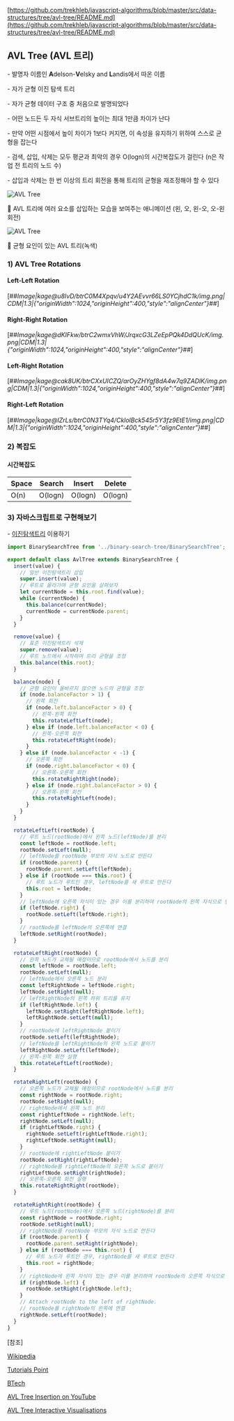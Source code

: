 [https://github.com/trekhleb/javascript-algorithms/blob/master/src/data-structures/tree/avl-tree/README.md](https://github.com/trekhleb/javascript-algorithms/blob/master/src/data-structures/tree/avl-tree/README.md)

## **AVL Tree (AVL 트리)**

\- 발명자 이름인 **A**delson-**V**elsky and **L**andis에서 따온 이름

\- 자가 균형 이진 탐색 트리

\- 자가 균형 데이터 구조 중 처음으로 발명되었다

\- 어떤 노드든 두 자식 서브트리의 높이는 최대 1만큼 차이가 난다

\- 만약 어떤 시점에서 높이 차이가 1보다 커지면, 이 속성을 유지하기 위하여 스스로 균형을 잡는다

\- 검색, 삽입, 삭제는 모두 평균과 최악의 경우 O(logn)의 시간복잡도가 걸린다 (n은 작업 전 트리의 노드 수)

\- 삽입과 삭제는 한 번 이상의 트리 회전을 통해 트리의 균형을 재조정해야 할 수 있다

![AVL Tree](https://upload.wikimedia.org/wikipedia/commons/f/fd/AVL_Tree_Example.gif)

🔼 AVL 트리에 여러 요소를 삽입하는 모습을 보여주는 애니메이션 (왼, 오, 왼-오, 오-왼 회전)

![AVL Tree](https://upload.wikimedia.org/wikipedia/commons/a/ad/AVL-tree-wBalance_K.svg)

🔼 균형 요인이 있는 AVL 트리(녹색)

### 1) AVL Tree Rotations

#### **Left-Left Rotation**

[##_Image|kage@u8IvD/btrC0M4Xpqv/u4Y2AEvvr66LS0YCjhdC1k/img.png|CDM|1.3|{"originWidth":1024,"originHeight":400,"style":"alignCenter"}_##]

#### **Right-Right Rotation**

[##_Image|kage@dKIFkw/btrC2wmxVhW/JrqxcG3LZeEpPQk4DdQUcK/img.png|CDM|1.3|{"originWidth":1024,"originHeight":400,"style":"alignCenter"}_##]

#### **Left-Right Rotation**

[##_Image|kage@cak8UK/btrCXxUICZQ/arOyZHYgf8dA4w7q9ZADlK/img.png|CDM|1.3|{"originWidth":1024,"originHeight":400,"style":"alignCenter"}_##]

#### **Right-Left Rotation**

[##_Image|kage@IZrLs/btrC0N3TYq4/CklolBck545r5Y3fz9EtE1/img.png|CDM|1.3|{"originWidth":1024,"originHeight":400,"style":"alignCenter"}_##]

### 2) 복잡도

#### 시간복잡도

| **Space** | **Search** | **Insert** | **Delete** |
| --------- | ---------- | ---------- | ---------- |
| O(n)      | O(logn)    | O(logn)    | O(logn)    |

### 3) 자바스크립트로 구현해보기

\- [이진탐색트리](https://github.com/siaBaek/TIL/blob/main/CS/%EC%9E%90%EB%A3%8C%EA%B5%AC%EC%A1%B0/binary_search_tree.md) 이용하기

```javascript
import BinarySearchTree from '../binary-search-tree/BinarySearchTree';

export default class AvlTree extends BinarySearchTree {
  insert(value) {
    // 일반 이진탐색트리 삽입
    super.insert(value);
    // 루트로 올라가며 균형 요인을 살펴보자
    let currentNode = this.root.find(value);
    while (currentNode) {
      this.balance(currentNode);
      currentNode = currentNode.parent;
    }
  }

  remove(value) {
    // 표준 이진탐색트리 삭제
    super.remove(value);
    // 루트 노드에서 시작하여 트리 균형을 조정
    this.balance(this.root);
  }

  balance(node) {
    // 균형 요인이 올바르지 않으면 노드의 균형을 조정
    if (node.balanceFactor > 1) {
      // 왼쪽 회전
      if (node.left.balanceFactor > 0) {
        // 왼쪽-왼쪽 회전
        this.rotateLeftLeft(node);
      } else if (node.left.balanceFactor < 0) {
        // 왼쪽-오른쪽 회전
        this.rotateLeftRight(node);
      }
    } else if (node.balanceFactor < -1) {
      // 오른쪽 회전
      if (node.right.balanceFactor < 0) {
        // 오른쪽-오른쪽 회전
        this.rotateRightRight(node);
      } else if (node.right.balanceFactor > 0) {
        // 오른쪽-왼쪽 회전
        this.rotateRightLeft(node);
      }
    }
  }

  rotateLeftLeft(rootNode) {
    // 루트 노드(rootNode)에서 왼쪽 노드(leftNode)를 분리
    const leftNode = rootNode.left;
    rootNode.setLeft(null);
    // leftNode를 rootNode 부모의 자식 노드로 만든다
    if (rootNode.parent) {
      rootNode.parent.setLeft(leftNode);
    } else if (rootNode === this.root) {
      // 루트 노드가 루트인 경우, leftNode를 새 루트로 만든다
      this.root = leftNode;
    }
    // leftNode에 오른쪽 자식이 있는 경우 이를 분리하여 rootNode의 왼쪽 자식으로 연결
    if (leftNode.right) {
      rootNode.setLeft(leftNode.right);
    }
    // rootNode를 leftNode의 오른쪽에 연결
    leftNode.setRight(rootNode);
  }

  rotateLeftRight(rootNode) {
    // 왼쪽 노드가 교체될 예정이므로 rootNode에서 노드를 분리
    const leftNode = rootNode.left;
    rootNode.setLeft(null);
    // leftNode에서 오른쪽 노드 분리
    const leftRightNode = leftNode.right;
    leftNode.setRight(null);
    // leftRightNode의 왼쪽 하위 트리를 유지
    if (leftRightNode.left) {
      leftNode.setRight(leftRightNode.left);
      leftRightNode.setLeft(null);
    }
    // rootNode에 leftRightNode 붙이기
    rootNode.setLeft(leftRightNode);
    // leftNode를 leftRightNode의 왼쪽 노드로 붙이기
    leftRightNode.setLeft(leftNode);
    // 왼쪽-왼쪽 회전 실행
    this.rotateLeftLeft(rootNode);
  }

  rotateRightLeft(rootNode) {
    // 오른쪽 노드가 교체될 예정이므로 rootNode에서 노드를 분리
    const rightNode = rootNode.right;
    rootNode.setRight(null);
    // rightNode에서 왼쪽 노드 분리
    const rightLeftNode = rightNode.left;
    rightNode.setLeft(null);
    if (rightLeftNode.right) {
      rightNode.setLeft(rightLeftNode.right);
      rightLeftNode.setRight(null);
    }
    // rootNode에 rightLeftNode 붙이기
    rootNode.setRight(rightLeftNode);
    // rightNode를 rightLeftNode의 오른쪽 노드로 붙이기
    rightLeftNode.setRight(rightNode);
    // 오른쪽-오른쪽 회전 실행
    this.rotateRightRight(rootNode);
  }

  rotateRightRight(rootNode) {
    // 루트 노드(rootNode)에서 오른쪽 노드(rightNode)를 분리
    const rightNode = rootNode.right;
    rootNode.setRight(null);
    // rightNode를 rootNode 부모의 자식 노드로 만든다
    if (rootNode.parent) {
      rootNode.parent.setRight(rightNode);
    } else if (rootNode === this.root) {
      // 루트 노드가 루트인 경우, rightNode를 새 루트로 만든다
      this.root = rightNode;
    }
    // rightNode에 왼쪽 자식이 있는 경우 이를 분리하여 rootNode의 오른쪽 자식으로 연결
    if (rightNode.left) {
      rootNode.setRight(rightNode.left);
    }
    // Attach rootNode to the left of rightNode.
    // rootNode를 rightNode의 왼쪽에 연결
    rightNode.setLeft(rootNode);
  }
}
```

\[참조\]

[Wikipedia](https://en.wikipedia.org/wiki/AVL_tree)

[Tutorials Point](https://www.tutorialspoint.com/data_structures_algorithms/avl_tree_algorithm.htm)

[BTech](http://btechsmartclass.com/data_structures/avl-trees.html)

[AVL Tree Insertion on YouTube](https://www.youtube.com/watch?v=rbg7Qf8GkQ4&list=PLLXdhg_r2hKA7DPDsunoDZ-Z769jWn4R8&index=12&)

[AVL Tree Interactive Visualisations](https://www.cs.usfca.edu/~galles/visualization/AVLtree.html)
